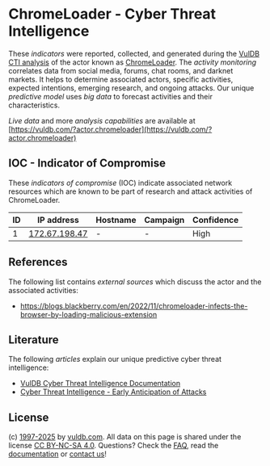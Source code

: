 # ChromeLoader - Cyber Threat Intelligence

These _indicators_ were reported, collected, and generated during the [VulDB CTI analysis](https://vuldb.com/?kb.cti) of the actor known as [ChromeLoader](https://vuldb.com/?actor.chromeloader). The _activity monitoring_ correlates data from social media, forums, chat rooms, and darknet markets. It helps to determine associated actors, specific activities, expected intentions, emerging research, and ongoing attacks. Our unique _predictive model_ uses _big data_ to forecast activities and their characteristics.

_Live data_ and more _analysis capabilities_ are available at [https://vuldb.com/?actor.chromeloader](https://vuldb.com/?actor.chromeloader)

## IOC - Indicator of Compromise

These _indicators of compromise_ (IOC) indicate associated network resources which are known to be part of research and attack activities of ChromeLoader.

ID | IP address | Hostname | Campaign | Confidence
-- | ---------- | -------- | -------- | ----------
1 | [172.67.198.47](https://vuldb.com/?ip.172.67.198.47) | - | - | High

## References

The following list contains _external sources_ which discuss the actor and the associated activities:

* https://blogs.blackberry.com/en/2022/11/chromeloader-infects-the-browser-by-loading-malicious-extension

## Literature

The following _articles_ explain our unique predictive cyber threat intelligence:

* [VulDB Cyber Threat Intelligence Documentation](https://vuldb.com/?kb.cti)
* [Cyber Threat Intelligence - Early Anticipation of Attacks](https://www.scip.ch/en/?labs.20201022)

## License

(c) [1997-2025](https://vuldb.com/?kb.changelog) by [vuldb.com](https://vuldb.com/?kb.about). All data on this page is shared under the license [CC BY-NC-SA 4.0](https://creativecommons.org/licenses/by-nc-sa/4.0/). Questions? Check the [FAQ](https://vuldb.com/?kb.faq), read the [documentation](https://vuldb.com/?kb) or [contact us](https://vuldb.com/?contact)!

